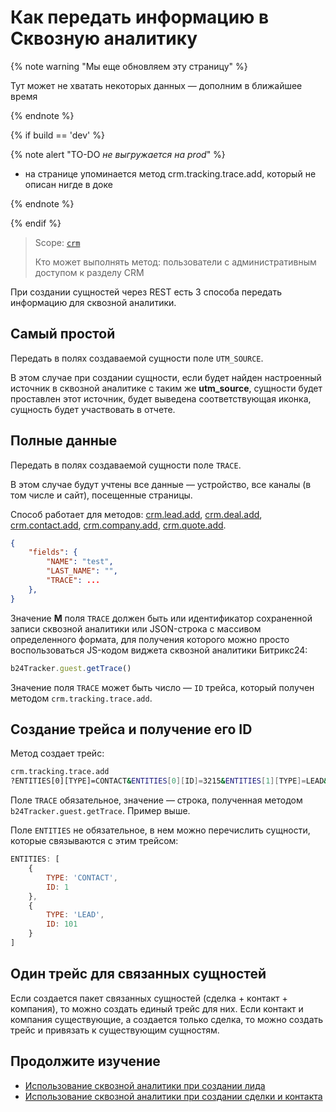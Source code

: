 # Как передать информацию в Сквозную аналитику

{% note warning "Мы еще обновляем эту страницу" %}

Тут может не хватать некоторых данных — дополним в ближайшее время

{% endnote %}

{% if build == 'dev' %}

{% note alert "TO-DO _не выгружается на prod_" %}

- на странице упоминается метод crm.tracking.trace.add, который не описан нигде в доке

{% endnote %}

{% endif %}

> Scope: [`crm`](../../../api-reference/scopes/permissions.md)
>
> Кто может выполнять метод: пользователи с административным доступом к разделу CRM

При создании сущностей через REST есть 3 способа передать информацию для сквозной аналитики.

## Самый простой

Передать в полях создаваемой сущности поле `UTM_SOURCE`.

В этом случае при создании сущности, если будет найден настроенный источник в сквозной аналитике с таким же **utm_source**, сущности будет проставлен этот источник, будет выведена соответствующая иконка, сущность будет участвовать в отчете.

## Полные данные

Передать в полях создаваемой сущности поле `TRACE`.

В этом случае будут учтены все данные — устройство, все каналы (в том числе и сайт), посещенные страницы.

Способ работает для методов: [crm.lead.add](../../../api-reference/crm/leads/crm-lead-add.md), [crm.deal.add](../../../api-reference/crm/deals/crm-deal-add.md), [crm.contact.add](../../../api-reference/crm/contacts/crm-contact-add.md), [crm.company.add](../../../api-reference/crm/companies/crm-company-add.md), [crm.quote.add](../../../api-reference/crm/quote/crm-quote-add.md).

```json
{
    "fields": {
        "NAME": "test",
        "LAST_NAME": "",
        "TRACE": ...
    },
}
```

Значение **М** поля `TRACE` должен быть или идентификатор сохраненной записи сквозной аналитики или JSON-строка с массивом определенного формата, для получения которого можно просто воспользоваться JS-кодом виджета сквозной аналитики Битрикс24:

```js
b24Tracker.guest.getTrace()
```

Значение поля `TRACE` может быть число — `ID` трейса, который получен методом `crm.tracking.trace.add`.

## Создание трейса и получение его ID

Метод создает трейс:

```bash
crm.tracking.trace.add
?ENTITIES[0][TYPE]=CONTACT&ENTITIES[0][ID]=3215&ENTITIES[1][TYPE]=LEAD&ENTITIES[1][ID]=1&TRACE=
```

Поле `TRACE` обязательное, значение — строка, полученная методом `b24Tracker.guest.getTrace`. Пример выше.

Поле `ENTITIES` не обязательное, в нем можно перечислить сущности, которые связываются с этим трейсом:

```js
ENTITIES: [
    {
        TYPE: 'CONTACT',
        ID: 1
    },
    {
        TYPE: 'LEAD',
        ID: 101
    }
]
```

## Один трейс для связанных сущностей

Если создается пакет связанных сущностей (сделка + контакт + компания), то можно создать единый трейс для них. Если контакт и компания существующие, а создается только сделка, то можно создать трейс и привязать к существующим сущностям.

## Продолжите изучение

- [Использование сквозной аналитики при создании лида](./use-analitics-for-add-lead.md)
- [Использование сквозной аналитики при создании сделки и контакта](./use-analitics-for-add-contact.md)